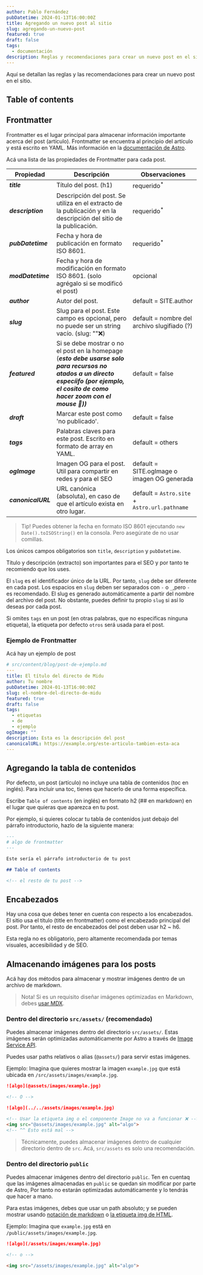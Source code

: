 ```yaml
---
author: Pablo Fernández
pubDatetime: 2024-01-13T16:00:00Z
title: Agregando un nuevo post al sitio
slug: agregando-un-nuevo-post
featured: true
draft: false
tags:
  - documentación
description: Reglas y recomendaciones para crear un nuevo post en el sitio.
---
```


Aquí se detallan las reglas y las recomendaciones para crear un nuevo post en el sitio.

## Table of contents

## Frontmatter

Frontmatter es el lugar principal para almacenar información importante acerca del post (artículo). Frontmatter se encuentra al principio del artículo y está escrito en YAML. Más información en la [documentación de Astro](https://docs.astro.build/en/guides/markdown-content/).

Acá una lista de las propiedades de Frontmatter para cada post.

| Propiedad          | Descripción                                                                                                                                                                             | Observaciones                                 |
| ------------------ | --------------------------------------------------------------------------------------------------------------------------------------------------------------------------------------- | --------------------------------------------- |
| **_title_**        | Título del post. (h1)                                                                                                                                                                   | requerido<sup>\*</sup>                        |
| **_description_**  | Descripción del post. Se utiliza en el extracto de la publicación y en la descripción del sitio de la publicación.                                                                      | requerido<sup>\*</sup>                        |
| **_pubDatetime_**  | Fecha y hora de publicación en formato ISO 8601.                                                                                                                                        | requerido<sup>\*</sup>                        |
| **_modDatetime_**  | Fecha y hora de modificación en formato ISO 8601. (solo agrégalo si se modificó el post)                                                                                                | opcional                                      |
| **_author_**       | Autor del post.                                                                                                                                                                         | default = SITE.author                         |
| **_slug_**         | Slug para el post. Este campo es opcional, pero no puede ser un string vacío. (slug: ""❌)                                                                                              | default = nombre del archivo slugifiado (?)   |
| **_featured_**     | Si se debe mostrar o no el post en la homepage (_**esto debe usarse solo para recursos no atados a un directo especíifo (por ejemplo, el cosito de como hacer zoom con el mouse 🙂))**_ | default = false                               |
| **_draft_**        | Marcar este post como 'no publicado'.                                                                                                                                                   | default = false                               |
| **_tags_**         | Palabras claves para este post. Escrito en formato de array en YAML.                                                                                                                    | default = others                              |
| **_ogImage_**      | Imagen OG para el post. Util para compartir en redes y para el SEO                                                                                                                      | default = SITE.ogImage o imagen OG generada   |
| **_canonicalURL_** | URL canónica (absoluta), en caso de que el artículo exista en otro lugar.                                                                                                               | default = `Astro.site` + `Astro.url.pathname` |

> Tip! Puedes obtener la fecha en formato ISO 8601 ejecutando `new Date().toISOString()` en la consola. Pero asegúrate de no usar comillas.

Los únicos campos obligatorios son `title`, `description` y `pubDatetime`.

Título y descripción (extracto) son importantes para el SEO y por tanto te recomiendo que los uses.

El `slug` es el identificador único de la URL. Por tanto, `slug` debe ser diferente en cada post. Los espacios en `slug` deben ser separados con `-` o `_`,pero `-` es recomendado. El slug es generado automáticamente a partir del nombre del archivo del post. No obstante, puedes definir tu propio `slug` si así lo deseas por cada post.

Si omites `tags` en un post (en otras palabras, que no especificas ninguna etiqueta), la etiqueta por defecto `otros` será usada para el post.

### Ejemplo de Frontmatter

Acá hay un ejemplo de post

```yaml
# src/content/blog/post-de-ejemplo.md
---
title: El título del directo de Midu
author: Tu nombre
pubDatetime: 2024-01-13T16:00:00Z
slug: el-nombre-del-directo-de-midu
featured: true
draft: false
tags:
  - etiquetas
  - de
  - ejemplo
ogImage: ""
description: Esta es la descripción del post
canonicalURL: https://example.org/este-articulo-tambien-esta-aca
---
```

## Agregando la tabla de contenidos

Por defecto, un post (artículo) no incluye una tabla de contenidos (toc en inglés). Para incluir una toc, tienes que hacerlo de una forma específica.

Escribe `Table of contents` (en inglés) en formato h2 (## en markdown) en el lugar que quieras que aparezca en tu post.

Por ejemplo, si quieres colocar tu tabla de contenidos just debajo del párrafo introductorio, hazlo de la siguiente manera:

```md
---
# algo de frontmatter
---

Este sería el párrafo introductorio de tu post

## Table of contents

<!-- el resto de tu post -->
```

## Encabezados

Hay una cosa que debes tener en cuenta con respecto a los encabezados. El sitio usa el título (title en frontmatter) como el encabezado principal del post. Por tanto, el resto de encabezados del post deben usar h2 \~ h6.

Esta regla no es obligatorio, pero altamente recomendada por temas visuales, accesibilidad y de SEO.

## Almacenando imágenes para los posts

Acá hay dos métodos para almacenar y mostrar imágenes dentro de un archivo de markdown.

> Nota! Si es un requisito diseñar imágenes optimizadas en Markdown, debes [usar MDX](https://docs.astro.build/en/guides/images/#images-in-mdx-files).

### Dentro del directorio `src/assets/` (recomendado)

Puedes almacenar imágenes dentro del directorio `src/assets/`. Estas imágenes serán optimizadas automáticamente por Astro a través de [Image Service API](https://docs.astro.build/en/reference/image-service-reference/).

Puedes usar paths relativos o alias (`@assets/`) para servir estas imágenes.

Ejemplo: Imagina que quieres mostrar la imagen `example.jpg` que está ubicada en `/src/assets/images/example.jpg`.

```md
![algo](@assets/images/example.jpg)

<!-- O -->

![algo](../../assets/images/example.jpg)

<!-- Usar la etiqueta img o el componente Image no va a funcionar ❌ -->
<img src="@assets/images/example.jpg" alt="algo">
<!-- ^^ Esto está mal -->
```

> Técnicamente, puedes almacenar imágenes dentro de cualquier directorio dentro de `src`. Acá, `src/assets` es solo una recomendación.

### Dentro del directorio `public`

Puedes almacenar imágenes dentro del directorio `public`. Ten en cuentaq que las imágenes almacenadas en `public` se quedan sin modificar por parte de Astro, Por tanto no estarán optimizadas automáticamente y lo tendrás que hacer a mano.

Para estas imágenes, debes que usar un path absoluto; y se pueden mostrar usando [notación de markdown](https://www.markdownguide.org/basic-syntax/#images-1) o [la etiqueta img de HTML](https://developer.mozilla.org/en-US/docs/Web/HTML/Element/img).

Ejemplo: Imagina que `example.jpg` está en `/public/assets/images/example.jpg`.

```md
![algo](/assets/images/example.jpg)

<!-- o -->

<img src="/assets/images/example.jpg" alt="algo">
```
